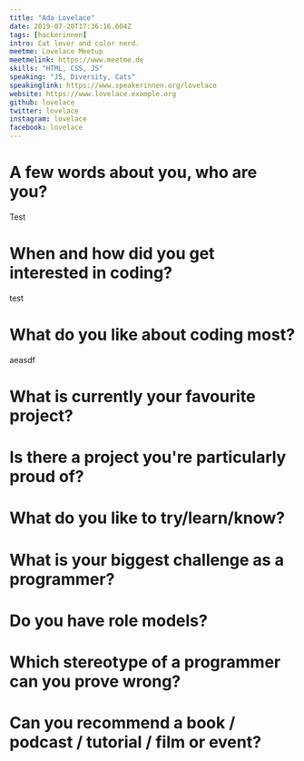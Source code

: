 ```yaml
---
title: "Ada Lovelace"
date: 2019-07-20T17:36:16.604Z
tags: [hackerinnen]
intro: Cat lover and color nerd.
meetme: Lovelace Meetup
meetmelink: https://www.meetme.de
skills: "HTML, CSS, JS"
speaking: "JS, Diversity, Cats"
speakinglink: https://www.speakerinnen.org/lovelace
website: https://www.lovelace.example.org
github: lovelace
twitter: lovelace
instagram: lovelace
facebook: lovelace
---
```


# A few words about you, who are you?
Test

# When and how did you get interested in coding?

test
# What do you like about coding most?

aeasdf
# What is currently your favourite project?


# Is there a project you're particularly proud of?


# What do you like to try/learn/know?


# What is your biggest challenge as a programmer?


# Do you have role models?


# Which stereotype of a programmer can you prove wrong?


# Can you recommend a book / podcast / tutorial / film or event?

